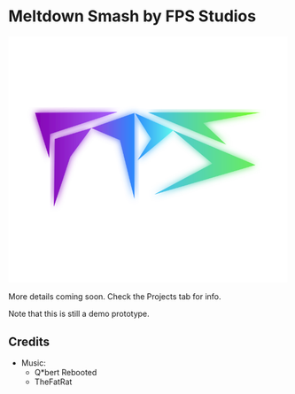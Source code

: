 # Meltdown Smash by FPS Studios

![FPS Logo](images/fps-logo.svg)

More details coming soon. Check the Projects tab for info.

Note that this is still a demo prototype.

## Credits

- Music:
  - Q\*bert Rebooted
  - TheFatRat
